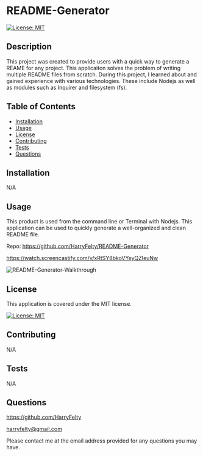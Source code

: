 # README-Generator
[![License: MIT](https://img.shields.io/badge/License-MIT-yellow.svg)](https://opensource.org/licenses/MIT)

## Description
This project was created to provide users with a quick way to generate a REAME for any project. This applicaiton solves the problem of writing multiple README files from scratch. During this project, I learned about and gained experience with various technologies. These include Nodejs as well as modules such as Inquirer and filesystem (fs).


## Table of Contents
- [Installation](#installation)
- [Usage](#usage)
- [License](#license)
- [Contributing](#contributing)
- [Tests](#tests)
- [Questions](#questions)

## Installation
N/A


## Usage
This product is used from the command line or Terminal with Nodejs. This application can be used to quickly generate a well-organized and clean README file.

Repo: https://github.com/HarryFelty/README-Generator

https://watch.screencastify.com/v/xRtSY8bkoVYeyQZIeuNw

![README-Generator-Walkthrough](https://github.com/HarryFelty/README-Generator/assets/125701349/fb75913e-1e9d-4823-a7e9-b6b6673309f7)


## License
This application is covered under the MIT license.

[![License: MIT](https://img.shields.io/badge/License-MIT-yellow.svg)](https://opensource.org/licenses/MIT)


## Contributing
N/A


## Tests
N/A


## Questions
https://github.com/HarryFelty

harryfelty@gmail.com

Please contact me at the email address provided for any questions you may have.
